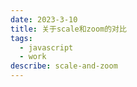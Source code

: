 ```yaml
---
date: 2023-3-10
title: 关于scale和zoom的对比
tags:
  - javascript
  - work
describe: scale-and-zoom
---
```

  